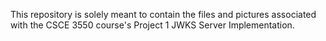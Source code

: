 This repository is solely meant to contain the files and pictures associated with the CSCE 3550 course's Project 1 JWKS Server Implementation.
